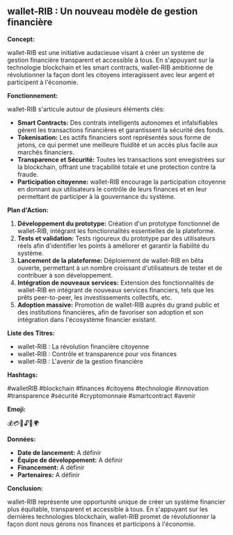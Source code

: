 


  

  
  

##  wallet-RIB : Un nouveau modèle de gestion financière

**Concept:**

wallet-RIB est une initiative audacieuse visant à créer un système de gestion financière transparent et accessible à tous.  En s'appuyant sur la technologie blockchain et les smart contracts, wallet-RIB ambitionne de révolutionner la façon dont les citoyens interagissent avec leur argent et participent à l'économie.

**Fonctionnement:**

wallet-RIB s'articule autour de plusieurs éléments clés:

* **Smart Contracts:** Des contrats intelligents autonomes et infalsifiables gèrent les transactions financières et garantissent la sécurité des fonds.
* **Tokenisation:** Les actifs financiers sont représentés sous forme de jetons, ce qui permet une meilleure fluidité et un accès plus facile aux marchés financiers.
* **Transparence et Sécurité:** Toutes les transactions sont enregistrées sur la blockchain, offrant une traçabilité totale et une protection contre la fraude.
* **Participation citoyenne:**  wallet-RIB encourage la participation citoyenne en donnant aux utilisateurs le contrôle de leurs finances et en leur permettant de participer à la gouvernance du système.

**Plan d'Action:**

1. **Développement du prototype:** Création d'un prototype fonctionnel de wallet-RIB, intégrant les fonctionnalités essentielles de la plateforme.
2. **Tests et validation:** Tests rigoureux du prototype par des utilisateurs réels afin d'identifier les points à améliorer et garantir la fiabilité du système.
3. **Lancement de la plateforme:** Déploiement de wallet-RIB en bêta ouverte, permettant à un nombre croissant d'utilisateurs de tester et de contribuer à son développement.
4. **Intégration de nouveaux services:** Extension des fonctionnalités de wallet-RIB en intégrant de nouveaux services financiers, tels que les prêts peer-to-peer, les investissements collectifs, etc.
5. **Adoption massive:** Promotion de wallet-RIB auprès du grand public et des institutions financières, afin de favoriser son adoption et son intégration dans l'écosystème financier existant.

**Liste des Titres:**

* wallet-RIB : La révolution financière citoyenne
* wallet-RIB : Contrôle et transparence pour vos finances
* wallet-RIB : L'avenir de la gestion financière

**Hashtags:**

#walletRIB #blockchain #finances #citoyens #technologie #innovation #transparence #sécurité #cryptomonnaie #smartcontract #avenir

**Emoji:**

💰💳🔑🔓💡🌍

**Données:**

* **Date de lancement:** A définir
* **Équipe de développement:** A définir
* **Financement:** A définir
* **Partenaires:** A définir

**Conclusion:**

wallet-RIB représente une opportunité unique de créer un système financier plus équitable, transparent et accessible à tous.  En s'appuyant sur les dernières technologies blockchain, wallet-RIB promet de révolutionner la façon dont nous gérons nos finances et participons à l'économie.



